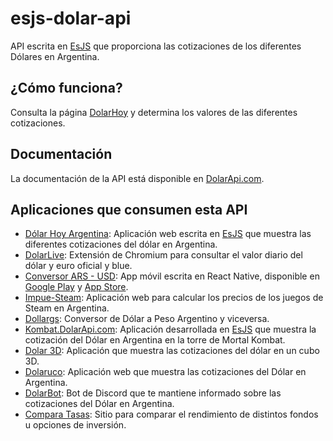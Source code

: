 # esjs-dolar-api

API escrita en [EsJS](https://es.js.org) que proporciona las cotizaciones de los diferentes Dólares en Argentina.

## ¿Cómo funciona?

Consulta la página [DolarHoy](https://dolarhoy.com/) y determina los valores de las diferentes cotizaciones. 

## Documentación

La documentación de la API está disponible en [DolarApi.com](https://dolarapi.com).

## Aplicaciones que consumen esta API

- [Dólar Hoy Argentina](https://app.dolarapi.com/): Aplicación web escrita en [EsJS](https://es.js.org/) que muestra las diferentes cotizaciones del dólar en Argentina.
- [DolarLive](https://chrome.google.com/webstore/detail/dolarlive-cotizaci%C3%B3n-de-d/bkmobaaidlobcdldaegkbhhimicbdpcg?hl=es): Extensión de Chromium para consultar el valor diario del dólar y euro oficial y blue.
- [Conversor ARS - USD](https://play.google.com/store/apps/details?id=com.ezebeck.arsusd&pli=1): App móvil escrita en React Native, disponible en [Google Play](https://play.google.com/store/apps/details?id=com.ezebeck.arsusd&pli=1) y [App Store](https://apps.apple.com/us/app/argentine-peso-to-dollar-rates/id6450311058).
- [Impue-Steam](https://impue-steam.netlify.app/): Aplicación web para calcular los precios de los juegos de Steam en Argentina.
- [Dollargs](https://jesparzarom.github.io/dollargs/): Conversor de Dólar a Peso Argentino y viceversa.
- [Kombat.DolarApi.com](https://kombat.dolarapi.com): Aplicación desarrollada en [EsJS](https://es.js.org?ref=dolarapi.com) que muestra la cotización del Dólar en Argentina en la torre de Mortal Kombat.
- [Dolar 3D](https://dolar3d.vercel.app/ ): Aplicación que muestra las cotizaciones del dólar en un cubo 3D.
- [Dolaruco](https://www.dolaruco.com.ar/): Aplicación web que muestra las cotizaciones del Dólar en Argentina.
- [DolarBot](https://github.com/Defeeeee/DolarBot/): Bot de Discord que te mantiene informado sobre las cotizaciones del Dólar en Argentina.
- [Compara Tasas](https://comparatasas.ar): Sitio para comparar el rendimiento de distintos fondos u opciones de inversión.
